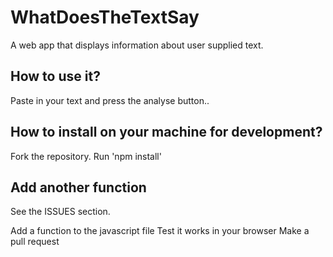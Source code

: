 # WhatDoesTheTextSay

A web app that displays information about user supplied text.

## How to use it?
Paste in your text and press the analyse button.. 

## How to install on your machine for development?
Fork the repository.
Run 'npm install'

## Add another function
See the ISSUES section.

Add a function to the javascript file
Test it works in your browser
Make a pull request


